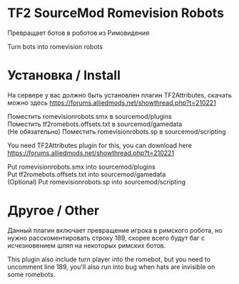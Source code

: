 # TF2 SourceMod Romevision Robots

Превращает ботов в роботов из Римовидения

Turn bots into romevision robots

# Установка / Install

На сервере у вас должно быть установлен плагин TF2Attributes, скачать можно здесь https://forums.alliedmods.net/showthread.php?t=210221

Поместить romevisionrobots.smx в sourcemod/plugins <br />
Поместить tf2romebots.offsets.txt в sourcemod/gamedata <br />
(Не обязательно) Поместить romevisionrobots.sp в sourcemod/scripting <br />

You need TF2Attributes plugin for this, you can download here https://forums.alliedmods.net/showthread.php?t=210221

Put romevisionrobots.smx into sourcemod/plugins <br />
Put tf2romebots.offsets.txt into sourcemod/gamedata <br />
(Optional) Put romevisionrobots.sp into sourcemod/scripting <br />

# Другое / Other

Данный плагин включает превращение игрока в римского робота, но нужно расскоментировать строку 189, скорее всего будут баг с исчезновением шляп на некоторых римских ботов.

This plugin also include turn player into the romebot, but you need to uncomment line 189, you'll also run into bug when hats are invisible on some romebots.
